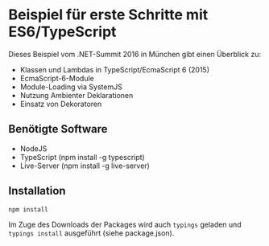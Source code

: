 # Beispiel für erste Schritte mit ES6/TypeScript

Dieses Beispiel vom .NET-Summit 2016 in München gibt einen Überblick zu:

- Klassen und Lambdas in TypeScript/EcmaScript 6 (2015)
- EcmaScript-6-Module
- Module-Loading via SystemJS
- Nutzung Ambienter Deklarationen
- Einsatz von Dekoratoren

## Benötigte Software

- NodeJS
- TypeScript (npm install -g typescript)
- Live-Server (npm install -g live-server)

## Installation

```
npm install
```

Im Zuge des Downloads der Packages wird auch ``typings`` geladen und ``typings install`` ausgeführt (siehe package.json).